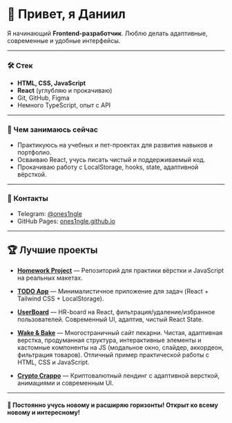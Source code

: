 # 👋 Привет, я Даниил

Я начинающий **Frontend-разработчик**. Люблю делать адаптивные, современные и удобные интерфейсы.

---

### 🛠 Стек

- **HTML, CSS, JavaScript**
- **React** (углубляю и прокачиваю)
- Git, GitHub, Figma
- Немного TypeScript, опыт с API

---

### 🚀 Чем занимаюсь сейчас

- Практикуюсь на учебных и пет-проектах для развития навыков и портфолио.
- Осваиваю React, учусь писать чистый и поддерживаемый код.
- Прокачиваю работу с LocalStorage, hooks, state, адаптивной вёрсткой.

---

### 📲 Контакты

- Telegram: [@ones1ngle](https://t.me/ones1ngle)
- GitHub Pages: [ones1ngle.github.io](https://ones1ngle.github.io)

---

## 🏆 Лучшие проекты

- [**Homework Project**](https://github.com/ONES1NGLE/homework) — Репозиторий для практики вёрстки и JavaScript на реальных макетах.
- [**TODO App**](https://github.com/ONES1NGLE/todo-app) — Минималистичное приложение для задач (React + Tailwind CSS + LocalStorage).
- [**UserBoard**](https://github.com/ONES1NGLE/UserBoard) — HR-board на React, фильтрация/удаление/избранное пользователей. Современный UI, адаптив, чистый React State.
- [**Wake & Bake**](https://ones1ngle.github.io/homework/wake-bake_final/index.html) — Многостраничный сайт пекарни. Чистая, адаптивная верстка, продуманная структура, интерактивные элементы и кастомные компоненты на JS (модальное окно, слайдер, аккордеон, фильтрация товаров). Отличный пример практической работы с HTML, CSS и JavaScript.

- [**Crypto Crappo**](https://ones1ngle.github.io/crypto_crappo/) — Криптовалютный лендинг с адаптивной версткой, анимациями и современным UI.


---

#### 🧩 Постоянно учусь новому и расширяю горизонты! Открыт ко всему новому и интересному!
